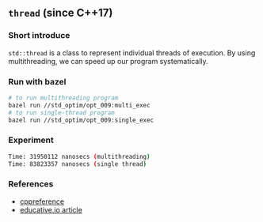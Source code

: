 ## `thread` (since C++17)

### Short introduce
`std::thread` is a class to represent individual threads of execution. By using multithreading, we can speed up our program systematically.

### Run with bazel
```bash
# to run multithreading program
bazel run //std_optim/opt_009:multi_exec
# to run single-thread program
bazel run //std_optim/opt_009:single_exec
```

### Experiment
```bash
Time: 31950112 nanosecs (multithreading)
Time: 83823357 nanosecs (single thread)
```

### References
- [cppreference](https://en.cppreference.com/w/cpp/thread/thread)
- [educative.io article](https://www.educative.io/blog/modern-multithreading-and-concurrency-in-cpp)
